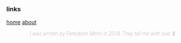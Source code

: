### links
[home](/index.html) [about](/about.html)

<p style="text-align: center; color: gray;font-family: 'Roboto', sans-serif; font-weight: 100; font-style: italic;">
I was written by Fereidoon Mehri in 2018. They tell me with love. 💙
</p>
